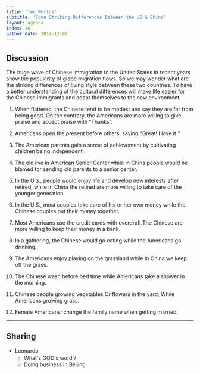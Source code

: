 ```yaml
---
title: 'Two Worlds'
subtitle: 'Some Striking Differences Between the US & China'
layout: agenda
index: 36 
gather_date: 2014-12-07
---
```


## Discussion

The huge wave of Chinese immigration to the United States in recent years show the popularity of globe migration flows. So we may wonder what are the striking differences of living style between these two countries. To have a better understanding of the cultural differences will make life easier for the Chinese immigrants and adapt themselves to the new environment.

1. When flattered, the Chinese tend to be modest and say they are far from being good. On the contrary, the Americans are more willing to give praise and accept praise with “Thanks”.

2. Americans open the present before others, saying "Great! I love it "

3. The American parents gain a sense of achievement by cultivating children being independent .

4. The old live in American Senior Center while in China people would be blamed for sending old parents to a senior center.

5. In the U.S., people would enjoy life and develop new interests after retired, while in China the retired are more willing to take care of the younger generation.

6. In the U.S., most couples take care of his or her own money while the Chinese couples put their money together.

7. Most Americans use the credit cards with overdraft.The Chinese are more willing to keep their money in a bank.

8. In a gathering, the Chinese would go eating while the Americans go drinking.

9. The Americans enjoy playing on the grassland while In China we keep off the grass.

10. The Chinese wash before bed time while Americans take a shower in the morning.

11. Chinese people growing vegetables Or flowers in the yard; While Americans growing grass.

12. Female Americans: change the family name when getting married.

---

## Sharing
* Leonardo
  * What's GOD's word？ 
  * Doing business in Beijing. 
